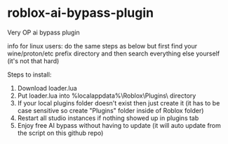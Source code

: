 # roblox-ai-bypass-plugin
Very OP ai bypass plugin

info for linux users: do the same steps as below but first find your wine/proton/etc prefix directory and then search everything else yourself (it's not that hard)

Steps to install:
1. Download loader.lua
2. Put loader.lua into %localappdata%\Roblox\Plugins\ directory
3. If your local plugins folder doesn't exist then just create it (it has to be case sensitive so create "Plugins" folder inside of Roblox folder)
4. Restart all studio instances if nothing showed up in plugins tab
5. Enjoy free AI bypass without having to update (it will auto update from the script on this github repo)